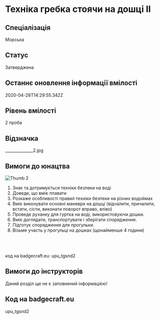 # Техніка гребка стоячи на дошці ІІ

## Спеціалізація

Морська

## Статус

Затверджена

## Останнє оновлення інформації вмілості

2020-04-28T14:29:55.342Z

## Рівень вмілості

2 проба

## Відзначка

______________2.jpg

## Вимоги до юнацтва

<img alt="Thumb               2" src="/uploads/textareas/bootsy/image/140/small_______________2.jpg"><br><ol><li>Знає та дотримується техніки безпеки на воді&nbsp;</li><li>Доведе, що вміє плавати&nbsp;</li><li>Розкаже особливості правил техніки безпеки на різних водоймах&nbsp;</li><li>Вміє виконувати основні маневри на дошці (відчалити, причалити, встати, сісти, виконати поворот вправо, вліво)&nbsp;</li><li>Проведе руханку для гуртка на воді, використовуючи дошки.&nbsp;</li><li>Вміє доглядати, транспортувати і зберігати спорядження.&nbsp;</li><li>Підготує спорядження для прогульки.</li><li>Візьме участь у прогульці на дошках (щонайменше 4 години)</li></ol><br><span><br><br></span>код на badgecraft.eu: upu_tgsnd2<br>

## Вимоги до інструкторів

Даний розділ ще не є заповнений інформацією!

## Код на badgecraft.eu

upu_tgsnd2